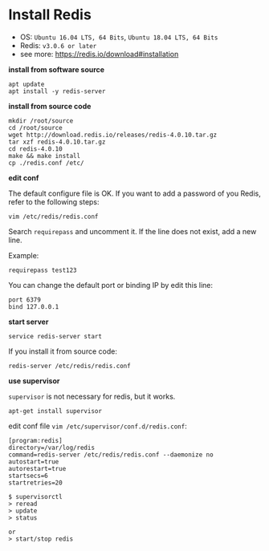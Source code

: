 Install Redis
==============

* OS: `Ubuntu 16.04 LTS, 64 Bits`, `Ubuntu 18.04 LTS, 64 Bits`
* Redis: `v3.0.6 or later`
* see more: https://redis.io/download#installation

**install from software source**

```
apt update
apt install -y redis-server
```

**install from source code**

```
mkdir /root/source
cd /root/source
wget http://download.redis.io/releases/redis-4.0.10.tar.gz
tar xzf redis-4.0.10.tar.gz
cd redis-4.0.10
make && make install
cp ./redis.conf /etc/
```

**edit conf**

The default configure file is OK. If you want to add a password of you Redis, refer to the following steps:

`vim /etc/redis/redis.conf`

Search `requirepass` and uncomment it. If the line does not exist, add a new line.

Example:

```
requirepass test123
```

You can change the default port or binding IP by edit this line:

```
port 6379
bind 127.0.0.1
```

**start server**

```
service redis-server start
```

If you install it from source code:
```
redis-server /etc/redis/redis.conf
```

**use supervisor**

`supervisor` is not necessary for redis, but it works.

```
apt-get install supervisor
```

edit conf file `vim /etc/supervisor/conf.d/redis.conf`:

```
[program:redis]
directory=/var/log/redis
command=redis-server /etc/redis/redis.conf --daemonize no 
autostart=true
autorestart=true
startsecs=6
startretries=20
```

```
$ supervisorctl
> reread
> update
> status

or 
> start/stop redis
```
